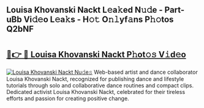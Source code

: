## Louisa Khovanski Nackt L𝚎a𝚔ed N𝚞𝚍e - Part-uBb Vi𝚍𝚎o L𝚎a𝚔s - H𝚘𝚝 O𝚗𝚕yf𝚊ns P𝚑𝚘tos Q2bNF

# <h2><a href="http://kf1dna1.oniu.top/?m=Louisa+Khovanski+Nackt">🔗👉 🔴 Louisa Khovanski Nackt P𝚑ot𝚘𝚜 V𝚒d𝚎o</a></h2>

[![Louisa Khovanski Nackt Nu𝚍e𝚜](https://i.imgur.com/0qMVB7G.gif)](http://kf1dna1.oniu.top/?m=Louisa+Khovanski+Nackt)
Web-based artist and dance collaborator Louisa Khovanski Nackt, recognized for publishing dance and lifestyle tutorials through solo and collaborative dance routines and compact clips. Dedicated activist Louisa Khovanski Nackt, celebrated for their tireless efforts and passion for creating positive change.  
